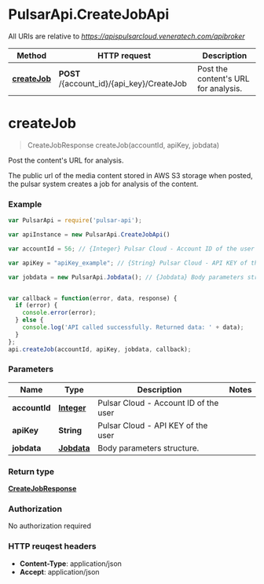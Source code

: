# PulsarApi.CreateJobApi

All URIs are relative to *https://apispulsarcloud.veneratech.com/apibroker*

Method | HTTP request | Description
------------- | ------------- | -------------
[**createJob**](CreateJobApi.md#createJob) | **POST** /{account_id}/{api_key}/CreateJob | Post the content&#39;s URL for analysis.


<a name="createJob"></a>
# **createJob**
> CreateJobResponse createJob(accountId, apiKey, jobdata)

Post the content&#39;s URL for analysis.

The public url of the media content stored in AWS S3 storage when posted, the pulsar system creates a job for analysis of the content.

### Example
```javascript
var PulsarApi = require('pulsar-api');

var apiInstance = new PulsarApi.CreateJobApi()

var accountId = 56; // {Integer} Pulsar Cloud - Account ID of the user

var apiKey = "apiKey_example"; // {String} Pulsar Cloud - API KEY of the user

var jobdata = new PulsarApi.Jobdata(); // {Jobdata} Body parameters structure.


var callback = function(error, data, response) {
  if (error) {
    console.error(error);
  } else {
    console.log('API called successfully. Returned data: ' + data);
  }
};
api.createJob(accountId, apiKey, jobdata, callback);
```

### Parameters

Name | Type | Description  | Notes
------------- | ------------- | ------------- | -------------
 **accountId** | [**Integer**](.md)| Pulsar Cloud - Account ID of the user | 
 **apiKey** | **String**| Pulsar Cloud - API KEY of the user | 
 **jobdata** | [**Jobdata**](Jobdata.md)| Body parameters structure. | 

### Return type

[**CreateJobResponse**](CreateJobResponse.md)

### Authorization

No authorization required

### HTTP reuqest headers

 - **Content-Type**: application/json
 - **Accept**: application/json


